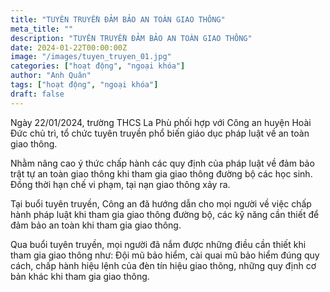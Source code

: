 ```yaml
---
title: "TUYÊN TRUYỀN ĐẢM BẢO AN TOÀN GIAO THÔNG"
meta_title: ""
description: "TUYÊN TRUYỀN ĐẢM BẢO AN TOÀN GIAO THÔNG"
date: 2024-01-22T00:00:00Z
image: "/images/tuyen_truyen_01.jpg"
categories: ["hoạt động", "ngoại khóa"]
author: "Anh Quân"
tags: ["hoạt động", "ngoại khóa"]
draft: false
---
```


Ngày 22/01/2024, trường THCS La Phù phối hợp với Công an huyện Hoài Đức chủ trì, tổ chức tuyên truyền phổ biến giáo dục pháp luật về an toàn giao thông.

Nhằm nâng cao ý thức chấp hành các quy định của pháp luật về đảm bảo trật tự an toàn giao thông khi tham gia giao thông đường bộ các học sinh. Đồng thời hạn chế vi phạm, tại nạn giao thông xảy ra.

Tại buổi tuyên truyền, Công an đã hướng dẫn cho mọi người về việc chấp hành pháp luật khi tham gia giao thông đường bộ, các kỹ năng cần thiết để đảm bảo an toàn khi tham gia giao thông.

Qua buổi tuyên truyền, mọi người đã nắm được những điều cần thiết khi tham gia giao thông như: Đội mũ bảo hiểm, cài quai mũ bảo hiểm đúng quy cách, chấp hành hiệu lệnh của đèn tín hiệu giao thông, những quy định cơ bản khác khi tham gia giao thông.

